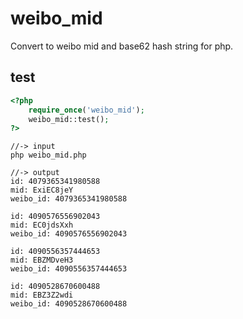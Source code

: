# weibo_mid
Convert to weibo mid and base62 hash string for php.

test
----
```php
<?php
    require_once('weibo_mid');
    weibo_mid::test();
?>
```

```
//-> input
php weibo_mid.php

//-> output
id: 4079365341980588
mid: ExiEC8jeY
weibo_id: 4079365341980588

id: 4090576556902043
mid: EC0jdsXxh
weibo_id: 4090576556902043

id: 4090556357444653
mid: EBZMDveH3
weibo_id: 4090556357444653

id: 4090528670600488
mid: EBZ3Z2wdi
weibo_id: 4090528670600488
```
